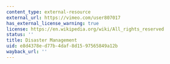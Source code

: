 ```yaml
---
content_type: external-resource
external_url: https://vimeo.com/user807017
has_external_license_warning: true
license: https://en.wikipedia.org/wiki/All_rights_reserved
status: ''
title: Disaster Management
uid: e8d4378e-d77b-4daf-8d15-97565849a12b
wayback_url: ''
---
```

